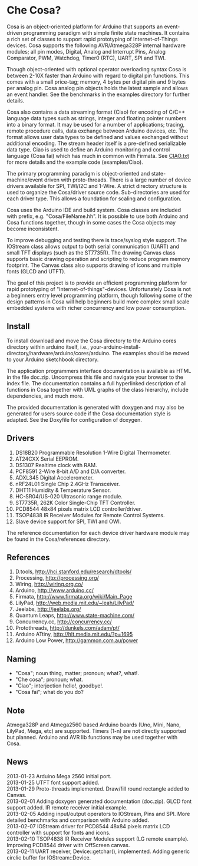 Che Cosa?
=========

Cosa is an object-oriented platform for Arduino that supports an
event-driven programming paradigm with simple finite state
machines. It contains a rich set of classes to support rapid
prototyping of Internet-of-Things devices. Cosa supports the following
AVR/Atmega328P internal hardware modules; all pin modes, Digital,
Analog and Interrupt Pins, Analog Comparator, PWM, Watchdog, Timer0
(RTC), UART, SPI and TWI.  

Though object-oriented with optional operator overloading syntax
Cosa is between 2-10X faster than Arduino with regard to digital pin
functions. This comes with a small price-tag; memory, 4 bytes per
digital pin and 9 bytes per analog pin. Cosa analog pin objects
holds the latest sample and allows an event handler. See the
benchmarks in the examples directory for further details.

Cosa also contains a data streaming format (Ciao) for encoding of
C/C++ language data types such as strings, integer and floating
pointer numbers into a binary format. It may be used for a number of
applications; tracing, remote procedure calls, data exchange between
Arduino devices, etc. The format allows user data types to be defined
and values exchanged without additional encoding. The stream header
itself is a pre-defined serializable data type. Ciao is used to define
an Arduino monitoring and control language (Cosa fai) which has much
in common with Firmata. See
[CIAO.txt](https://github.com/mikaelpatel/Cosa/blob/master/CIAO.txt)
for more details and the example code (examples/Ciao). 

The primary programming paradigm is object-oriented and
state-machine/event driven with proto-threads. There is a large number
of device drivers available for SPI, TWI/I2C and 1-Wire. A strict
directory structure is used to organize the Cosa/driver source
code. Sub-directories are used for each driver type. This allows a
foundation for scaling and configuration.

Cosa uses the Arduino IDE and build system. Cosa classes are included
with prefix, e.g. "Cosa/FileName.hh". It is possible to use both
Arduino and Cosa functions together, though in some cases the Cosa
objects may become inconsistent. 

To improve debugging and testing there is trace/syslog style support. 
The IOStream class allows output to both serial communication (UART) 
and small TFT displays (such as the ST7735R). The drawing Canvas class
supports basic drawing operation and scripting to reduce program
memory footprint. The Canvas class also supports drawing of icons and
multiple fonts (GLCD and UTFT). 

The goal of this project is to provide an efficient programming
platform for rapid prototyping of "Internet-of-things"-devices. 
Unfortunately Cosa is not a beginners entry level programming
platform, though following some of the design patterns in Cosa will
help beginners build more complex small scale embedded systems with
richer concurrency and low power consumption.  

Install
-------

To install download and move the Cosa directory to the Arduino cores
directory within arduino itself, i.e.,
your-arduino-install-directory/hardware/arduino/cores/arduino. The
examples should be moved to your Arduino sketchbook directory. 

The application programmers interface documentation is available as
HTML in the file doc.zip. Uncompress this file and navigate your
browser to the index file. The documentation contains a full
hyperlinked description of all functions in Cosa together with UML
graphs of the class hierarchy, include dependencies, and much more.

The provided documentation is generated with doxygen and may also be
generated for users source code if the Cosa documentation style is
adapted. See the Doxyfile for configuration of doxygen. 

Drivers
-------

1. DS18B20 Programmable Resolution 1-Wire Digital Thermometer.
2. AT24CXX Serial EEPROM.
3. DS1307 Realtime clock with RAM.
4. PCF8591 2-Wire 8-bit A/D and D/A converter.
5. ADXL345 Digital Accelerometer.
6. nRF24L01 Single Chip 2.4GHz Transceiver. 
7. DHT11 Humidity & Temperature Sensor.
8. HC-SR04/US-020 Ultrasonic range module.
9. ST7735R, 262K Color Single-Chip TFT Controller.
10. PCD8544 48x84 pixels matrix LCD controller/driver.
11. TSOP4838 IR Receiver Modules for Remote Control Systems.
12. Slave device support for SPI, TWI and OWI.

The reference documentation for each device driver hardware module may
be found in the Cosa/references directory.  

References
----------

1. D.tools, http://hci.stanford.edu/research/dtools/
2. Processing, http://processing.org/
3. Wiring, http://wiring.org.co/
4. Arduino, http://www.arduino.cc/
5. Firmata, http://www.firmata.org/wiki/Main_Page
6. LilyPad, http://web.media.mit.edu/~leah/LilyPad/
7. Jeelabs, http://jeelabs.org/
8. Quantum Leaps, http://www.state-machine.com/
9. Concurrency.cc, http://concurrency.cc/
10. Protothreads, http://dunkels.com/adam/pt/
11. Arduino ATtiny, http://hlt.media.mit.edu/?p=1695
12. Arduino Low Power, http://gammon.com.au/power

Naming
------

* "Cosa"; noun thing, matter; pronoun; what?, what!. 
* "Che cosa"; pronoun; what. 
* "Ciao"; interjection hello!, goodbye!. 
* "Cosa fai"; what do you do?

Note
----

Atmega328P and Atmega2560 based Arduino boards (Uno, Mini, Nano,
LilyPad, Mega, etc) are supported. Timers (1-n) are not directly
supported but planned. Arduino and AVR lib functions may be used
together with Cosa. 

News
----

2013-01-23 Arduino Mega 2560 initial port.  
2013-01-25 UTFT font support added.  
2013-01-29 Proto-threads implemented. Draw/fill round rectangle added
to Canvas.  
2013-02-01 Adding doxygen generated documentation (doc.zip). 
GLCD font support added. IR remote receiver initial example.  
2013-02-05 Adding input/output operators to IOStream, Pins and
SPI. More detailed benchmarks and comparison with Arduino added.  
2013-02-07 IOStream driver for PCD8544 48x84 pixels matrix LCD
controller with support for fonts and icons.  
2013-02-10 TSOP4838 IR Receiver Modules support (LG remote
example). Improving PCD8544 driver with OffScreen canvas.  
2013-02-11 UART receiver, Device::getchar(), implemented. Adding
generic circlic buffer for IOStream::Device.  



